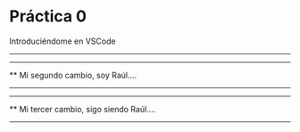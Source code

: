  # Práctica 0

Introduciéndome en VSCode 
*************************

***********************
**  Mi segundo cambio, soy Raúl....
*************************

***********************
**  Mi tercer cambio, sigo siendo Raúl....
*************************
